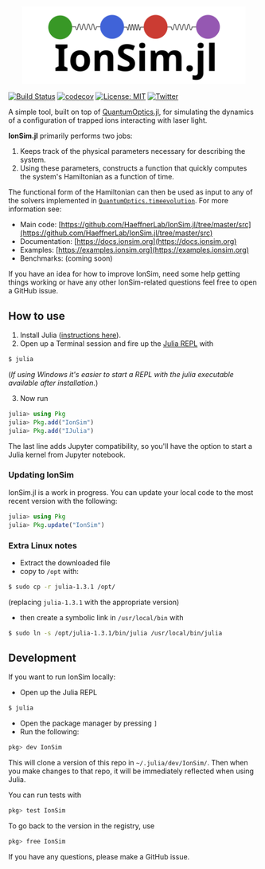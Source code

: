 <p align="center">
  <img src="https://github.com/HaeffnerLab/IonSim.jl/blob/media/logo3_SM.svg?raw=true", width="450px">
</p>

[![Build Status][travis-badge]][travis-url]
[![codecov][codecov-badge]][codecov-url]
[![License: MIT][license-badge]][license-url]
[![Twitter][twitter-badge]][twitter-url]

A simple tool, built on top of [QuantumOptics.jl](https://qojulia.org/), for simulating the dynamics of a configuration of
trapped ions interacting with laser light.

**IonSim.jl** primarily performs two jobs:
1. Keeps track of the physical parameters necessary for describing the system.
2. Using these parameters, constructs a function that quickly computes the system's Hamiltonian as a function of time.

The functional form of the Hamiltonian can then be used as input to any of the solvers implemented in
[`QuantumOptics.timeevolution`](https://qojulia.org/documentation/timeevolution/timeevolution/). For more information see:

+ Main code: [https://github.com/HaeffnerLab/IonSim.jl/tree/master/src](https://github.com/HaeffnerLab/IonSim.jl/tree/master/src)
+ Documentation: [https://docs.ionsim.org](https://docs.ionsim.org)
+ Examples: [https://examples.ionsim.org](https://examples.ionsim.org)
+ Benchmarks: (coming soon)

If you have an idea for how to improve IonSim, need some help getting things working or have any other IonSim-related questions feel free to open a GitHub issue.

## How to use

1. Install Julia ([instructions here](https://julialang.org/downloads/)).
2. Open up a Terminal session and fire up the [Julia REPL](https://docs.julialang.org/en/v1/stdlib/REPL/#The-Julia-REPL-1) with
```bash
$ julia
```
(*If using Windows it's easier to start a REPL with the julia executable available after installation.*)

3. Now run
```julia
julia> using Pkg
julia> Pkg.add("IonSim")
julia> Pkg.add("IJulia")
```
The last line adds Jupyter compatibility, so you'll have the option to start a Julia kernel from Jupyter notebook.

### Updating IonSim

IonSim.jl is a work in progress. You can update your local code to the most recent version
with the following:

```julia
julia> using Pkg
julia> Pkg.update("IonSim")
```

### Extra Linux notes
* Extract the downloaded file
* copy to `/opt` with:

```bash
$ sudo cp -r julia-1.3.1 /opt/
```
(replacing `julia-1.3.1` with the appropriate version)
* then create a symbolic link in `/usr/local/bin` with
```bash
$ sudo ln -s /opt/julia-1.3.1/bin/julia /usr/local/bin/julia
```

## Development

If you want to run IonSim locally:
* Open up the Julia REPL
```bash
$ julia
```
* Open the package manager by pressing `]`
* Run the following:
```julia
pkg> dev IonSim
```
This will clone a version of this repo in `~/.julia/dev/IonSim/`. Then when you make changes to that repo, it will be immediately reflected when using Julia.

You can run tests with
```julia
pkg> test IonSim
```

To go back to the version in the registry, use
```julia
pkg> free IonSim
```

If you have any questions, please make a GitHub issue.

[license-url]: https://github.com/HaeffnerLab/IonSim.jl/blob/master/LICENSE.md
[license-badge]: https://img.shields.io/badge/License-MIT-green.svg

[codecov-url]: https://codecov.io/gh/HaeffnerLab/IonSim.jl
[codecov-badge]: https://codecov.io/gh/HaeffnerLab/IonSim.jl/branch/master/graph/badge.svg

[travis-url]: https://travis-ci.org/HaeffnerLab/IonSim.jl
[travis-badge]: https://travis-ci.org/HaeffnerLab/IonSim.jl.svg?branch=master

[twitter-url]: https://twitter.com/Berkeley_ions
[twitter-badge]: https://img.shields.io/twitter/follow/Berkeley_ions.svg?style=social&label=@Berkeley_ions

[logo-url]: https://github.com/HaeffnerLab/IonSim.jl/blob/media/smallest_logo.png?raw=true

